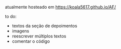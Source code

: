 atualmente hosteado em https://koala5617.github.io/AF/

to do:
- textos da seção de depoimentos
- imagens
- reescrever múltiplos textos
- comentar o código
